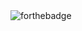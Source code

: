 <img alt="forthebadge" src="https://forthebadge.com/images/badges/made-with-javascript.svg">
    <head>
        <style type="text/css">
            code {
                background-color: #24293D;
            }

            p {
                color: white;
            }
        </style>
    </head>

    <body style="background-color: #24293D;" id="body">

        <div class="container mt-3 text-center" >
            <img src="https://cdn.discordapp.com/avatars/673960641261994014/aed469a0d5ca3c7034e6e707be5e5527.png?size=2048" alt="Mayfi" width="150px;" class="mb-3 rounded-circle">  
            <h1 class="featurette-heading">Mayfi</h1>
            <p style="color: #24293D">Vote and receive fantastic rewards ^-^</p>
        </div>
        <div class="jumbotron" style="background-color: #24293D;">
        <div class="row" style="color: white;">
          <div class="col" align="center">


                            <i class="fas fa-heart"></i>
                            About me
                            <br>
 
                        <div class="modal-body">
                        

                            <p>I'm a multi-language bot that certainly will help you in the hard moments!</p>
                            

                            <p>Entertain your members with fun commands that Mayfi has.</p>
                            
                            <p>Moderate your discord server with easy commands to use</p>


                        </div>
          
            
            
          </div>
        </div>
    </body>
<div align="center">
  <img src="https://cdn.discordapp.com/avatars/673960641261994014/aed469a0d5ca3c7034e6e707be5e5527.png?size=2048" alt="Mayfi" width="150px;" class="mb-3 rounded-circle"><br><br>
  <br>
  <br>
  <strong><a href="https://discordapp.com/oauth2/authorize?client_id=673960641261994014&permissions=0&scope=bot">Add mayfi to your server</a></strong>
</div>

---

<h2 align="center">Mayfi</h2>

Mayfi is a bot designed for those who want efficiency without needing to add thousand bots. 

<h3>Index</h3>

- [Docs](#docs)
- [Improvement](#improvement)
- [Donate](#donate)

<h2 align="center">Docs</h2>

Mayfi has a own documentation site, feel free to join and know everything about mayfi. [Join](https://mayfi.gitbook.io/docs/)

<h2 align="center">Improvement</h2>

Mayfi has a lot of contents to be improved, feel free to create a pull request with any idea that you have in mind :)


<h2 align="center">Donate</h2>

You can help Mayfi by donating any amount (you can even help Mayfi by giving only love to her). Feel free to help us at any time. I'll be gladd :). [Patron](link)


